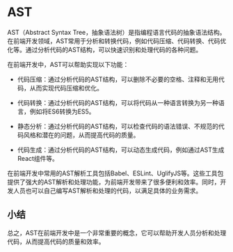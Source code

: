 # AST
AST（Abstract Syntax Tree，抽象语法树）是指编程语言代码的抽象语法结构。在前端开发领域，AST常用于分析和转换代码，例如代码压缩、代码转换、代码优化等。通过分析代码的AST结构，可以快速识别和处理代码的各种问题。

在前端开发中，AST可以帮助实现以下功能：

- 代码压缩：通过分析代码的AST结构，可以删除不必要的空格、注释和无用代码，从而实现代码压缩和优化。

- 代码转换：通过分析代码的AST结构，可以将代码从一种语言转换为另一种语言，例如将ES6转换为ES5。

- 静态分析：通过分析代码的AST结构，可以检查代码的语法错误、不规范的代码风格和潜在的问题，从而提高代码的质量。

- 代码生成：通过分析代码的AST结构，可以动态生成代码，例如通过AST生成React组件等。

在前端开发中常用的AST解析工具包括Babel、ESLint、UglifyJS等。这些工具包提供了强大的AST解析和处理功能，为前端开发带来了很多便利和效率。同时，开发人员也可以自己编写AST解析和处理的代码，以满足具体的业务需求。


## 小结
总之，AST在前端开发中是一个非常重要的概念，它可以帮助开发人员分析和处理代码，从而提高代码的质量和效率。